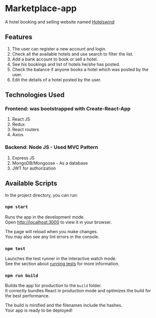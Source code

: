 # Marketplace-app

A hotel booking and selling website named [Hotelswind](https://hotelswind.vercel.app)

## Features

1. The user can register a new account and login.
2. Check all the available hotels and use search to filter the list.
3. Add a bank account to book or sell a hotel.
4. See his bookings and list of hotels he/she has posted.
5. Check the balance if anyone books a hotel which was posted by the user.
6. Edit the details of a hotel posted by the user.

## Technologies Used

### Frontend: was bootstrapped with Create-React-App
1. React JS
2. Redux 
3. React routers
4. Axios

### Backend: Node JS - Used MVC Pattern
1. Express JS
2. MongoDB/Mongoose - As a database
3. JWT for authorization


## Available Scripts

In the project directory, you can run:

### `npm start`

Runs the app in the development mode.\
Open [http://localhost:3000](http://localhost:3000) to view it in your browser.

The page will reload when you make changes.\
You may also see any lint errors in the console.

### `npm test`

Launches the test runner in the interactive watch mode.\
See the section about [running tests](https://facebook.github.io/create-react-app/docs/running-tests) for more information.

### `npm run build`

Builds the app for production to the `build` folder.\
It correctly bundles React in production mode and optimizes the build for the best performance.

The build is minified and the filenames include the hashes.\
Your app is ready to be deployed!
